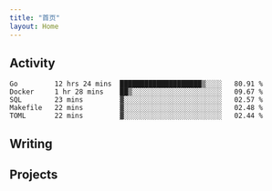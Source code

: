 ```yaml
---
title: "首页"
layout: Home
---
```


## Activity
<!--START_SECTION:waka-->
```text
Go         12 hrs 24 mins  ████████████████████▒░░░░   80.91 % 
Docker     1 hr 28 mins    ██▒░░░░░░░░░░░░░░░░░░░░░░   09.67 % 
SQL        23 mins         ▓░░░░░░░░░░░░░░░░░░░░░░░░   02.57 % 
Makefile   22 mins         ▓░░░░░░░░░░░░░░░░░░░░░░░░   02.48 % 
TOML       22 mins         ▓░░░░░░░░░░░░░░░░░░░░░░░░   02.44 % 
```
<!--END_SECTION:waka-->

## Writing
<PindedPosts />

## Projects
<Projects />
